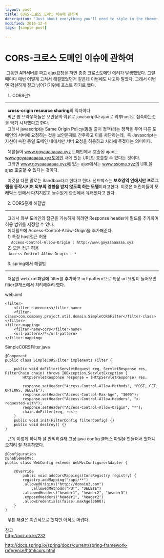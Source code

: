 ```yaml
---
layout: post
title: CORS-크로스 도메인 이슈에 관하여
description: "Just about everything you'll need to style in the theme: headings, paragraphs, blockquotes, tables, code blocks, and more."
modified: 2016-12-4
tags: [sample post]
  
---
```




  CORS-크로스 도메인 이슈에 관하여
  ====

&nbsp;그동안 API서버를 짜고 ajax요청을 하면 종종 크로스도메인 에러가 발생했었다. 그럴때마다 매번 어떻게 고쳐서 해결했었던거 같은데 이번에도 나고야 말았다. 그래서 이번엔 확실하게 짚고 넘어가기위해 포스트 하기로 했다.  
 


  
   
      
1. CORS란?
-----
&nbsp;&nbsp;**cross-origin resource sharing**의 약자이다  
&nbsp;&nbsp;최근 웹 브라우저들은 보안상의 이유로 javascript나 ajax로 외부host로 접속하는것을 막기 시작했다고 한다.  
&nbsp;&nbsp;그래서 javascript는 Same Origin Policy(동일 출처 정책)라는 정책을 두어 다른 도메인의 서버에 요청하는 것을 보안문제로 간주하고 이를 차단하는데,&nbsp;&nbsp;즉 Javascript는 자신이 속한 동일 도메인 내에서만 서버 요청을 허용하고 처리해 주겠다는 의미이다.
    
&nbsp;&nbsp;예를들어 www.goyaaaaaaaa.xyz 도메인에서 호출된 ajax는 www.goyaaaaaaaa.xyz도메인 내에 있는 URL만 호출할 수 있다는 것이다.  
&nbsp;&nbsp;그러면 www.goyaaaaaaaa.xyz에 있는 ajax에서는 www.ssoma.xyz의 URL을 ajax 호출할 수 없다는 것이다.
  
&nbsp;&nbsp;이것을 다른 말로는 Sandbox라고 한다고 한다. 샌드박스는 **보호영역 안에서만 프로그램을 동작시키며 외부의 영향을 받지 않도록 하는 모델**이라고한다. 이것은 어린이들이 모래박스 안에서 다치지않고 놀수있게 한것에서 유래했다고 한다.


2. CORS문제 해결법  
-----
&nbsp;&nbsp;그래서 외부 도메인의 접근을 가능하게 하려면 Response header에 필드를 추가하여 허용 범위를 지정할 수 있다.  
&nbsp;&nbsp;헤더필드에 Access-Control-Allow-Origin을 추가해준다.  
&nbsp;&nbsp;1) 특정 host접근 허용  
&nbsp;&nbsp;&nbsp;&nbsp;    `Access-Control-Allow-Origin : http://www.goyaaaaaaaa.xyz`  
&nbsp;&nbsp;2) 모든 접근 허용  
&nbsp;&nbsp;    `Access-Control-Allow-Origin : *`  

3. spring에서 해결법  
----- 
&nbsp;&nbsp;처음엔 web.xml파일에 filter를 추가하고 url-pattern으로 특정 url 요청이 들어오면 filter클래스에서 처리해주려 했다.
    
  web.xml


    <filter>
        <filter-name>cors</filter-name>
        <filter-class>com.company.project.util.domain.SimpleCORSFilter</filter-class>
    </filter>
    <filter-mapping>
        <filter-name>cors</filter-name>
        <url-pattern>/*</url-pattern>
    </filter-mapping>
  
  SimpleCORSFilter.java 

    @Component
    public class SimpleCORSFilter implements Filter {
 
        public void doFilter(ServletRequest req, ServletResponse res, FilterChain chain) throws IOException,ServletException {
            HttpServletResponse response = (HttpServletResponse) res;

            response.setHeader("Access-Control-Allow-Methods", "POST, GET, OPTIONS, DELETE");
            response.setHeader("Access-Control-Max-Age", "3600");
            response.setHeader("Access-Control-Allow-Headers", "x-requested-with");
            response.setHeader("Access-Control-Allow-Origin", "*");
            chain.doFilter(req, res);
        }
        public void init(FilterConfig filterConfig) {}
        public void destroy() {}
    }



&nbsp;&nbsp;근데 이렇게 하니까 잘 안먹히길래 그냥 java config 클래스 파일을 만들어서 했더니 오히려 잘 작동하였다.  



    @Configuration
    @EnableWebMvc
    public class WebConfig extends WebMvcConfigurerAdapter {

	    @Override
            public void addCorsMappings(CorsRegistry registry) {
	        registry.addMapping("/api/**")
		    .allowedOrigins("http://domain2.com")
	            .allowedMethods("PUT", "DELETE")
		    .allowedHeaders("header1", "header2", "header3")
		    .exposedHeaders("header1", "header2")
		    .allowCredentials(false).maxAge(3600);
	    }
    }



&nbsp;&nbsp;무튼 해결은 이런식으로 했지만 아직도 어렵다.

  
참고  
<http://ooz.co.kr/232>

<http://docs.spring.io/spring/docs/current/spring-framework-reference/html/cors.html>  


